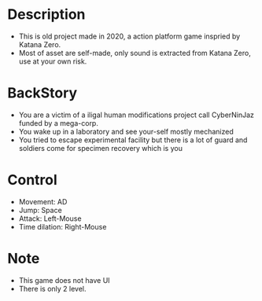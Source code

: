 # Description
- This is old project made in 2020, a action platform game inspried by Katana Zero.
- Most of asset are self-made, only sound is extracted from Katana Zero, use at your own risk.

# BackStory
- You are a victim of a iligal human modifications project call CyberNinJaz funded by a mega-corp.
- You wake up in a laboratory and see your-self mostly mechanized
- You tried to escape experimental facility but there is a lot of guard and soldiers come for specimen recovery which is you

# Control
- Movement: AD
- Jump: Space
- Attack: Left-Mouse
- Time dilation: Right-Mouse

# Note
- This game does not have UI
- There is only 2 level.
